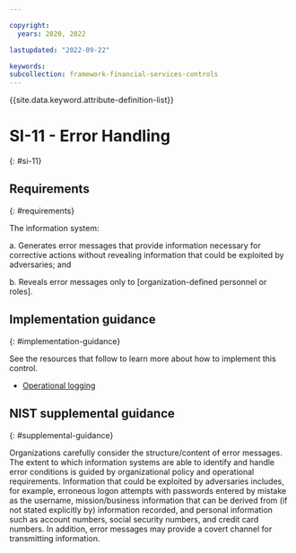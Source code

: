 ```yaml
---

copyright:
  years: 2020, 2022

lastupdated: "2022-09-22"

keywords: 
subcollection: framework-financial-services-controls
---
```


{{site.data.keyword.attribute-definition-list}}

# SI-11 - Error Handling
{: #si-11}

## Requirements
{: #requirements}

The information system:

a. Generates error messages that provide information necessary for corrective actions without revealing information that could be exploited by adversaries; and

b. Reveals error messages only to [organization-defined personnel or roles].

## Implementation guidance
{: #implementation-guidance}

See the resources that follow to learn more about how to implement this control.

- [Operational logging](/docs/framework-financial-services?topic=framework-financial-services-shared-logging-operational)

## NIST supplemental guidance
{: #supplemental-guidance}

Organizations carefully consider the structure/content of error messages. The extent to which information systems are able to identify and handle error conditions is guided by organizational policy and operational requirements. Information that could be exploited by adversaries includes, for example, erroneous logon attempts with passwords entered by mistake as the username, mission/business information that can be derived from (if not stated explicitly by) information recorded, and personal information such as account numbers, social security numbers, and credit card numbers. In addition, error messages may provide a covert channel for transmitting information.

